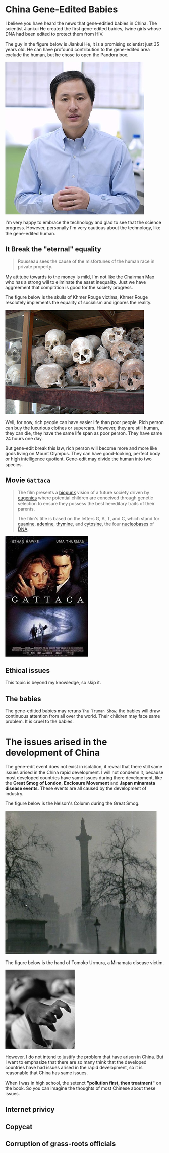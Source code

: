 # China Gene-Edited Babies

I believe you have heard the news that gene-editied babies in China. The scientist Jiankui He created the first gene-edited babies, twine girls whose DNA had been edited to protect them from HIV.

The guy in the figure below is Jiankui He, it is a promising scientist just 35 years old. He can have profound contribution to the gene-edited area exclude the human, but he chose to open the Pandora box.

![](../figures/blog6/Hejiankui.jpg)

I'm very happy to embrace the technology and glad to see that the science progress. However, personally I'm very cautious about the technology, like the gene-edited human.

## It Break the "eternal" equality

> Rousseau sees the cause of the misfortunes of the human race in private property.

My attitube towards to the money is mild, I'm not like the Chairman Mao who has a strong will to eliminate the asset inequality. Just we have aggreement that compitition is good for the society progress.

The figure below is the skulls of Khmer Rouge victims, Khmer Rouge resolutely implements the equality of socialism and ignores the reality.

![](../figures/blog6/Choeungek.JPG)

Well, for now, rich people can have easier life than poor people. Rich person can buy the luxurious clothes or supercars. However, they are still human, they can die, they have the same life span as poor person. They have same 24 hours one day.

But gene-edit break this law, rich person will become more and more like gods living on Mount Olympus. They can have good-looking, perfect body or high intelligence quotient. Gene-edit may divide the human into two species.

## Movie `Gattaca`

> The film presents a [biopunk](https://en.wikipedia.org/wiki/Biopunk) vision of a future society driven by [eugenics](https://en.wikipedia.org/wiki/Eugenics) where potential children are conceived through genetic selection to ensure they possess the best hereditary traits of their parents.
>
> The film's title is based on the letters G, A, T, and C, which stand for [guanine](https://en.wikipedia.org/wiki/Guanine), [adenine](https://en.wikipedia.org/wiki/Adenine), [thymine](https://en.wikipedia.org/wiki/Thymine), and [cytosine](https://en.wikipedia.org/wiki/Cytosine), the four [nucleobases](https://en.wikipedia.org/wiki/Nucleobase) of [DNA](https://en.wikipedia.org/wiki/DNA).

![](../figures/blog6/gattaca.jpg)

## Ethical issues

This topic is beyond my knowledge, so skip it.

## The babies

The gene-editied babies may reruns `The Truman Show`, the babies will draw continuous attention from all over the world. Their children may face same problem. It is cruel to the babies.

# The issues arised in the development of China

The gene-edit event does not exist in isolation, it reveal that there still same issues arised in the China rapid development. I will not condemn it, because most developed countries have same issues during there development, like the  **Great Smog of London**, **Enclosure Movement** and **Japan minamata disease events**. These events are all caused by the development of industry.

The figure below is the Nelson's Column during the Great Smog. 

![](../figures/blog6/london_smole.jpg)

The figure below is the hand of Tomoko Urmura, a Minamata disease victim.

![](../figures/blog6/Tomokos_hand.gif)

However, I do not intend to justify the problem that have arisen in China. But I want to emphasize that there are so many think that the developed countries have had issues arised in the rapid development, so it is reasonable that China has same issues.

When I was in high school, the setenct **"pollution first, then treatment"** on the book. So you can imagine the thoughts of most Chinese about these issues.

## Internet privicy

## Copycat

## Corruption of grass-roots officials